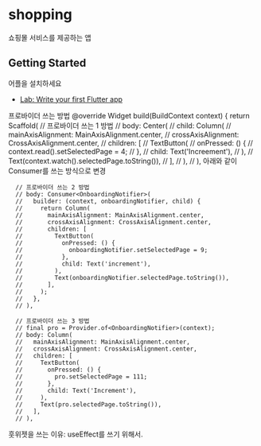 # shopping
쇼핑몰 서비스를 제공하는 앱

## Getting Started

어플을 설치하세요 

- [Lab: Write your first Flutter app](https://docs.flutter.dev/get-started/codelab)

프로바이더 쓰는 방법
  @override
  Widget build(BuildContext context) {
    return Scaffold(
      // 프로바이더 쓰는 1 방법
      // body: Center(
      //   child: Column(
      //     mainAxisAlignment: MainAxisAlignment.center,
      //     crossAxisAlignment: CrossAxisAlignment.center,
      //     children: [
      //       TextButton(
      //         onPressed: () {
      //           context.read<OnboardingNotifier>().setSelectedPage = 4;
      //         },
      //         child: Text('Increement'),
      //       ),
      //       Text(context.watch<OnboardingNotifier>().selectedPage.toString()),
      //     ],
      //   ),
      // ), 아래와 같이 Consumer를 쓰는 방식으로 변경

      // 프로바이더 쓰는 2 방법
      // body: Consumer<OnboardingNotifier>(
      //   builder: (context, onboardingNotifier, child) {
      //     return Column(
      //       mainAxisAlignment: MainAxisAlignment.center,
      //       crossAxisAlignment: CrossAxisAlignment.center,
      //       children: [
      //         TextButton(
      //           onPressed: () {
      //             onboardingNotifier.setSelectedPage = 9;
      //           },
      //           child: Text('increment'),
      //         ),
      //         Text(onboardingNotifier.selectedPage.toString()),
      //       ],
      //     );
      //   },
      // ),

      // 프로바이더 쓰는 3 방법
      // final pro = Provider.of<OnboardingNotifier>(context);
      // body: Column(
      //   mainAxisAlignment: MainAxisAlignment.center,
      //   crossAxisAlignment: CrossAxisAlignment.center,
      //   children: [
      //     TextButton(
      //       onPressed: () {
      //         pro.setSelectedPage = 111;
      //       },
      //       child: Text('Increment'),
      //     ),
      //     Text(pro.selectedPage.toString()),
      //   ],
      // ),

훗위젯을 쓰는 이유: useEffect를 쓰기 위해서. 